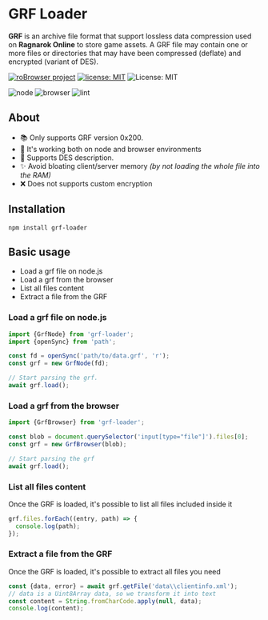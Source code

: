 # GRF Loader

**GRF** is an archive file format that support lossless data compression used on **Ragnarok Online** to store game assets. A GRF file may contain one or more files or directories that may have been compressed (deflate) and encrypted (variant of DES).

[![roBrowser project](https://img.shields.io/badge/project-roBrowser-informational.svg)](https://github.com/vthibault/roBrowser)
[![license: MIT](https://img.shields.io/badge/license-MIT-brightgreen.svg)](https://opensource.org/licenses/MIT)
![License: MIT](https://img.shields.io/badge/speed-blazing%20%F0%9F%94%A5-brightgreen.svg?style=flat-square)

![node](https://github.com/vthibault/grf-loader/workflows/node/badge.svg?branch=master)
![browser](https://github.com/vthibault/grf-loader/workflows/browser/badge.svg?branch=master)
![lint](https://github.com/vthibault/grf-loader/workflows/lint/badge.svg?branch=master)

## About

- 📚 Only supports GRF version 0x200.
- 🦾 It's working both on node and browser environments
- 🔐 Supports DES description.
- ✨ Avoid bloating client/server memory _(by not loading the whole file into the RAM)_
- ❌ Does not supports custom encryption

## Installation

```
npm install grf-loader
```

## Basic usage

- Load a grf file on node.js
- Load a grf from the browser
- List all files content
- Extract a file from the GRF

### Load a grf file on node.js

```ts
import {GrfNode} from 'grf-loader';
import {openSync} from 'path';

const fd = openSync('path/to/data.grf', 'r');
const grf = new GrfNode(fd);

// Start parsing the grf.
await grf.load();
```

### Load a grf from the browser

```ts
import {GrfBrowser} from 'grf-loader';

const blob = document.querySelector('input[type="file"]').files[0];
const grf = new GrfBrowser(blob);

// Start parsing the grf
await grf.load();
```

### List all files content

Once the GRF is loaded, it's possible to list all files included inside it

```ts
grf.files.forEach((entry, path) => {
  console.log(path);
});
```

### Extract a file from the GRF

Once the GRF is loaded, it's possible to extract all files you need

```ts
const {data, error} = await grf.getFile('data\\clientinfo.xml');
// data is a Uint8Array data, so we transform it into text
const content = String.fromCharCode.apply(null, data);
console.log(content);
```
